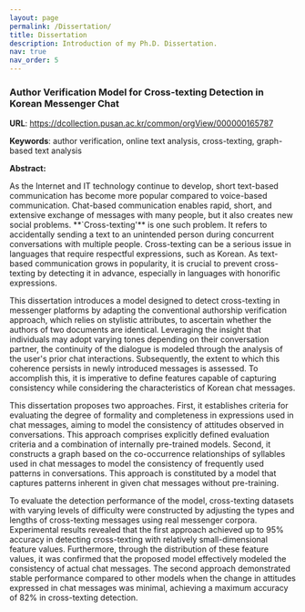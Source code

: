 ```yaml
---
layout: page
permalink: /Dissertation/
title: Dissertation
description: Introduction of my Ph.D. Dissertation.
nav: true
nav_order: 5
---
```


<h3> Author Verification Model for Cross-texting Detection in Korean Messenger Chat </h3>
<p><b>URL</b>: <a href="https://dcollection.pusan.ac.kr/common/orgView/000000165787">https://dcollection.pusan.ac.kr/common/orgView/000000165787</a></p>
<p><b>Keywords</b>: author verification, online text analysis, cross-texting, graph-based text analysis </p>

<p><b>Abstract:</b></p>
   As the Internet and IT technology continue to develop, short text-based communication has become more popular compared to voice-based communication. 
   Chat-based communication enables rapid, short, and extensive exchange of messages with many people, but it also creates new social problems. 
   **`Cross-texting'** is one such problem. 
   It refers to accidentally sending a text to an unintended person during concurrent conversations with multiple people. 
   Cross-texting can be a serious issue in languages that require respectful expressions, such as Korean.
   As text-based communication grows in popularity, it is crucial to prevent cross-texting by detecting it in advance, especially in languages with honorific expressions.

   This dissertation introduces a model designed to detect cross-texting in messenger platforms by adapting the conventional authorship verification approach, which relies on stylistic attributes, to ascertain whether the authors of two documents are identical.
   Leveraging the insight that individuals may adopt varying tones depending on their conversation partner, the continuity of the dialogue is modeled through the analysis of the user's prior chat interactions. 
   Subsequently, the extent to which this coherence persists in newly introduced messages is assessed.
   To accomplish this, it is imperative to define features capable of capturing consistency while considering the characteristics of Korean chat messages.

   This dissertation proposes two approaches.
   First, it establishes criteria for evaluating the degree of formality and completeness in expressions used in chat messages, aiming to model the consistency of attitudes observed in conversations.
   This approach comprises explicitly defined evaluation criteria and a combination of internally pre-trained models.
   Second, it constructs a graph based on the co-occurrence relationships of syllables used in chat messages to model the consistency of frequently used patterns in conversations. 
   This approach is constituted by a model that captures patterns inherent in given chat messages without pre-training.
    
   To evaluate the detection performance of the model, cross-texting datasets with varying levels of difficulty were constructed by adjusting the types and lengths of cross-texting messages using real messenger corpora.
   Experimental results revealed that the first approach achieved up to 95\% accuracy in detecting cross-texting with relatively small-dimensional feature values. 
   Furthermore, through the distribution of these feature values, it was confirmed that the proposed model effectively modeled the consistency of actual chat messages.
   The second approach demonstrated stable performance compared to other models when the change in attitudes expressed in chat messages was minimal, achieving a maximum accuracy of 82\% in cross-texting detection.

